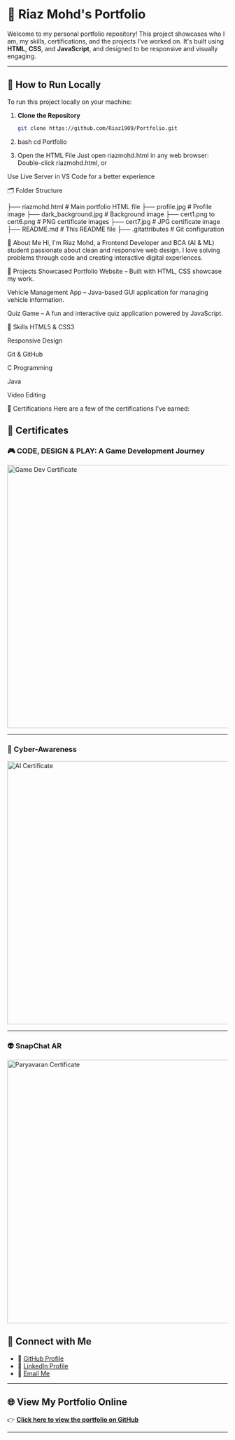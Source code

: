 # 💼 Riaz Mohd's Portfolio

Welcome to my personal portfolio repository! This project showcases who I am, my skills, certifications, and the projects I’ve worked on. It's built using **HTML**, **CSS**, and **JavaScript**, and designed to be responsive and visually engaging.

---


## 🧭 How to Run Locally

To run this project locally on your machine:

1. **Clone the Repository**

   ```bash
   git clone https://github.com/Riaz1909/Portfolio.git

2. bash
cd Portfolio

3. Open the HTML File
   Just open riazmohd.html in any web browser:
   Double-click riazmohd.html, or

Use Live Server in VS Code for a better experience

🗂️ Folder Structure

├── riazmohd.html             # Main portfolio HTML file
├── profile.jpg               # Profile image
├── dark_background.jpg       # Background image
├── cert1.png to cert6.png    # PNG certificate images
├── cert7.jpg                 # JPG certificate image
├── README.md                 # This README file
├── .gitattributes            # Git configuration

🧠 About Me
Hi, I'm Riaz Mohd, a Frontend Developer and BCA (AI & ML) student passionate about clean and responsive web design. I love solving problems through code and creating interactive digital experiences.

💼 Projects Showcased
Portfolio Website – Built with HTML, CSS showcase my work.

Vehicle Management App – Java-based GUI application for managing vehicle information.

Quiz Game – A fun and interactive quiz application powered by JavaScript.

🧪 Skills
HTML5 & CSS3

Responsive Design

Git & GitHub

C Programming

Java

Video Editing

📜 Certifications
Here are a few of the certifications I’ve earned:

## 📜 Certificates

### 🎮 CODE, DESIGN & PLAY: A Game Development Journey
<img src="cert1.png" alt="Game Dev Certificate" width="600"/>

---

### 🤖 Cyber-Awareness
<img src="cert2.png" alt="AI Certificate" width="600"/>

---

### 👽 SnapChat AR
<img src="cert3.png" alt="Paryavaran Certificate" width="600"/>


## 🔗 Connect with Me

- 🔗 [GitHub Profile](https://github.com/Riaz1909)
- 💼 [LinkedIn Profile](https://www.linkedin.com/in/riaz-mohd-71844b355/)
- 📧 [Email Me](mailto:riazmohd98769@gmail.com)

---

## 🌐 View My Portfolio Online

👉 **[Click here to view the portfolio on GitHub](http://127.0.0.1:5500/riazmohd.html)**

---

